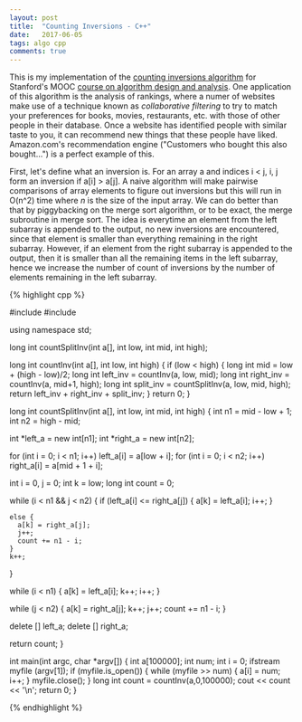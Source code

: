 ```yaml
---
layout: post
title:  "Counting Inversions - C++"
date:   2017-06-05
tags: algo cpp
comments: true
---
```


This is my implementation of the [counting inversions algorithm][countinv] for Stanford's MOOC [course on algorithm design and analysis][coursera]. One application of this algorithm is the analysis of rankings, where a numer of websites make use of a technique known as *collaborative filtering* to try to match your preferences for books, movies, restaurants, etc. with those of other people in their database. Once a website has identified people with similar taste to you, it can recommend new things that these people have liked. Amazon.com's recommendation engine ("Customers who bought this also bought...") is a perfect example of this.

First, let's define what an inversion is. For an array a and indices i < j, i, j form an inversion if a[i] > a[j]. A naive algorithm will make pairwise comparisons of array elements to figure out inversions but this will run in O(n^2) time where *n* is the size of the input array. We can do better than that by piggybacking on the merge sort algorithm, or to be exact, the merge subroutine in merge sort. The idea is everytime an element from the left subarray is appended to the output, no new inversions are encountered, since that element is smaller than everything remaining in the right subarray.  However, if an element from the right subarray is appended to the output, then it is smaller than all the remaining items in the left subarray, hence we increase the number of count of inversions by the number of elements remaining in the left subarray.

{% highlight cpp %}

#include <iostream>
#include <fstream>

using namespace std;

long int countSplitInv(int a[], int low, int mid, int high);

long int countInv(int a[], int low, int high) {
  if (low < high) {
    long int mid = low + (high - low)/2;
    long int left_inv = countInv(a, low, mid);
    long int right_inv = countInv(a, mid+1, high);
    long int split_inv = countSplitInv(a, low, mid, high);
    return left_inv + right_inv + split_inv;
  }
  return 0;
}

long int countSplitInv(int a[], int low, int mid, int high) {
  int n1 = mid - low + 1;
  int n2 = high - mid;
  
  int *left_a = new int[n1];
  int *right_a = new int[n2];
  
  for (int i = 0; i < n1; i++) 
    left_a[i] = a[low + i];
  for (int i = 0; i < n2; i++)
    right_a[i] = a[mid + 1 + i];
  
  int i = 0, j = 0;
  int k = low;
  long int count = 0;
  
  while (i < n1 && j < n2) {
    if (left_a[i] <= right_a[j]) {
      a[k] = left_a[i];
      i++;
    }
    
    else {
      a[k] = right_a[j];
      j++;
      count += n1 - i;
    }
    k++;
  }
  
  while (i < n1) {
    a[k] = left_a[i];
    k++;
    i++;
  }
  
  while (j < n2) {
    a[k] = right_a[j];
    k++;
    j++;
    count += n1 - i;
  }
  
  delete [] left_a;
  delete [] right_a;
  
  return count;
}

int main(int argc, char *argv[]) {
  int a[100000];
  int num;
  int i = 0;
  ifstream myfile (argv[1]);
  if (myfile.is_open())
  {
    while (myfile >> num)
    {
      a[i] = num;
      i++;
    }
    myfile.close();
  }
  long int count = countInv(a,0,100000);
  cout << count << '\n';
  return 0;
}

{% endhighlight %}




[countinv]: https://en.wikipedia.org/wiki/Karatsuba_algorithm
[coursera]: https://www.coursera.org/learn/algorithms-divide-conquer/home/welcome


